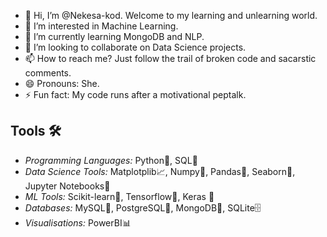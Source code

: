 - 👋 Hi, I’m @Nekesa-kod. Welcome to my learning and unlearning world.
- 👀 I’m interested in Machine Learning. 
- 🌱 I’m currently learning MongoDB and NLP.
- 💞️ I’m looking to collaborate on Data Science projects.
- 📫 How to reach me? Just follow the trail of broken code and sacarstic comments.
- 😄 Pronouns: She.
- ⚡ Fun fact:  My code runs after a motivational peptalk.
  
## Tools 🛠️
- *Programming Languages:* Python🐍, SQL🧩
- *Data Science Tools:*    Matplotplib📈, Numpy🔢, Pandas🐼, Seaborn🌊, Jupyter Notebooks📒
- *ML Tools:*              Scikit-learn🤖, Tensorflow🔮, Keras 🧠
- *Databases:*             MySQL🐬, PostgreSQL🐘, MongoDB🌱, SQLite🗄️
- *Visualisations:*        PowerBI📊

<!---
Nekesa-kod/Nekesa-kod is a ✨ special ✨ repository because its `README.md` (this file) appears on your GitHub profile.
You can click the Preview link to take a look at your changes.
--->
